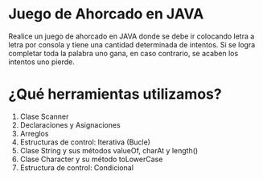 # Juego de Ahorcado en JAVA

Realice un juego de ahorcado en JAVA donde se debe ir colocando letra a letra por consola y tiene una cantidad determinada de intentos. Si se logra completar toda la palabra uno gana, en caso contrario, se acaben los intentos uno pierde.

# ¿Qué herramientas utilizamos?

1. Clase Scanner
2. Declaraciones y Asignaciones
3. Arreglos
4. Estructuras de control: Iterativa (Bucle)
5. Clase String y sus métodos valueOf, charAt y length()
6. Clase Character y su método toLowerCase
7. Estructura de control: Condicional